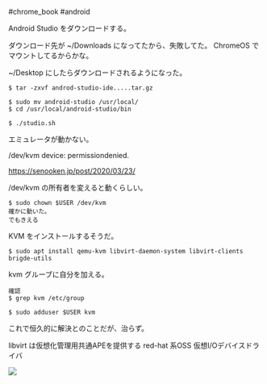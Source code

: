 #chrome_book #android

Android Studio をダウンロードする。

ダウンロード先が ~/Downloads になってたから、失敗してた。
ChromeOS でマウントしてるからかな。

~/Desktop にしたらダウンロードされるようになった。

```shell
$ tar -zxvf androd-studio-ide.....tar.gz

$ sudo mv android-studio /usr/local/
$ cd /usr/local/android-studio/bin

$ ./studio.sh
```

エミュレータが動かない。

/dev/kvm device: permissiondenied.


https://senooken.jp/post/2020/03/23/

/dev/kvm の所有者を変えると動くらしい。
```shell
$ sudo chown $USER /dev/kvm
確かに動いた。
でもきえる
```

KVM をインストールするそうだ。
```shell
$ sudo apt install qemu-kvm libvirt-daemon-system libvirt-clients brigde-utils
```


kvm グルーブに自分を加える。
```shell
確認
$ grep kvm /etc/group

$ sudo adduser $USER kvm
```
これで恒久的に解決とのことだが、治らず。

libvirt は仮想化管理用共通APEを提供する red-hat 系OSS
仮想I/Oデバイスドライバ

![](20201220002650-knz9t5ms.png)